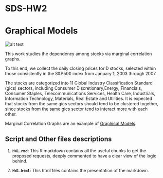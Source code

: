 # SDS-HW2
# Graphical Models


![alt text](https://i.guim.co.uk/img/static/sys-images/Guardian/Pix/pictures/2014/1/8/1389174324903/2013-THE-WOLF-OF-WALL-STR-009.jpg?width=300&quality=85&auto=format&fit=max&s=a3327fd7b4d5e59fc04123a08e4bb124)

This work studies the dependency among stocks via marginal correlation graphs.

To this end, we  collect the daily closing prices for D stocks, selected within those consistently in the S&P500 index from January 1, 2003 through 2007.

The stocks are categorized into 11 Global Industry Classification Standard (gics) sectors, including Consumer Discretionary,Energy, Financials, Consumer Staples, Telecommunications Services, Health Care, Industrials, Information Technology, Materials, Real Estate and Utilities. It is expected that stocks from the same gics sectors should tend to be clustered together, since stocks from the same gics sector tend to interact more with each other. 

Marginal Correlation Graphs are an example of [Graphical Models](http://www.stat.cmu.edu/~larry/=sml/GraphicalModels.pdf).

## Script and Other files descriptions

1. __`HW1.rmd`__: 
	This R  markdown contains all the useful chunks to get the proposed requests, deeply commented to have a clear view of the logic behind.

2. __`HW1.html`__: 
	This html files contains the presentation of the markdown.
